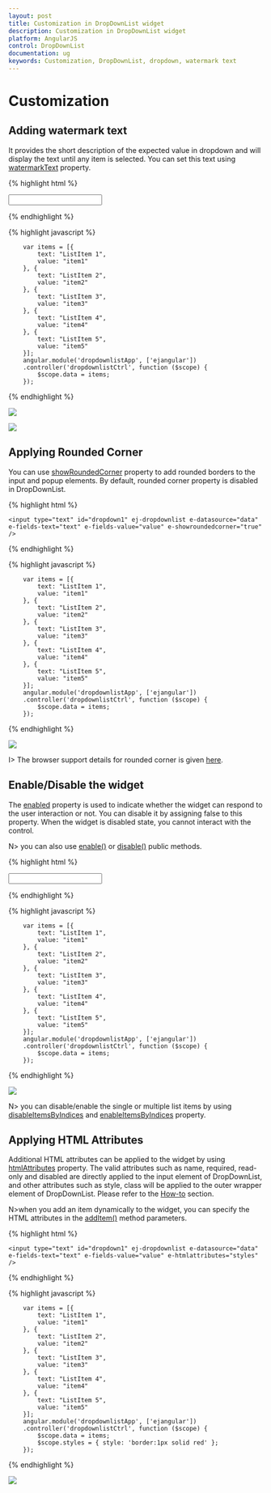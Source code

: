 ```yaml
---
layout: post
title: Customization in DropDownList widget
description: Customization in DropDownList widget 
platform: AngularJS
control: DropDownList
documentation: ug
keywords: Customization, DropDownList, dropdown, watermark text
---
```


# Customization

## Adding watermark text

It provides the short description of the expected value in dropdown and will display the text until any item is selected. You can set this text using [watermarkText](http://help.syncfusion.com/api/js/ejdropdownlist#members:watermarktext) property.

{% highlight html %}

   <input type="text" id="dropdown1" ej-dropdownlist e-datasource="data" e-fields-text="text" e-fields-value="value" e-watermarktext="Select an Item" />
     
{% endhighlight %}

{% highlight javascript %}
	
        var items = [{
            text: "ListItem 1",
            value: "item1"
        }, {
            text: "ListItem 2",
            value: "item2"
        }, {
            text: "ListItem 3",
            value: "item3"
        }, {
            text: "ListItem 4",
            value: "item4"
        }, {
            text: "ListItem 5",
            value: "item5"
        }];
        angular.module('dropdownlistApp', ['ejangular'])
        .controller('dropdownlistCtrl', function ($scope) {
            $scope.data = items;
        });

{% endhighlight %}

![](Customization_images/Customization_img1.png)

![](Customization_images/Customization_img2.png)

## Applying Rounded Corner

You can use [showRoundedCorner](http://help.syncfusion.com/api/js/ejdropdownlist#members:showroundedcorner) property to add rounded borders to the input and popup elements. By default, rounded corner property is disabled in DropDownList.

{% highlight html %}

    <input type="text" id="dropdown1" ej-dropdownlist e-datasource="data" e-fields-text="text" e-fields-value="value" e-showroundedcorner="true" />
     
{% endhighlight %}

{% highlight javascript %}
  
        var items = [{
            text: "ListItem 1",
            value: "item1"
        }, {
            text: "ListItem 2",
            value: "item2"
        }, {
            text: "ListItem 3",
            value: "item3"
        }, {
            text: "ListItem 4",
            value: "item4"
        }, {
            text: "ListItem 5",
            value: "item5"
        }];
        angular.module('dropdownlistApp', ['ejangular'])
        .controller('dropdownlistCtrl', function ($scope) {
            $scope.data = items;
        });

{% endhighlight %}

![](Customization_images/Customization_img3.png)

I> The browser support details for rounded corner is given [here](http://www.w3schools.com/cssref/css3_pr_border-radius.asp).

## Enable/Disable the widget

The [enabled](http://help.syncfusion.com/api/js/ejdropdownlist#members:enabled) property is used to indicate whether the widget can respond to the user interaction or not. You can disable it by assigning false to this property. When the widget is disabled state, you cannot interact with the control.

N> you can also use [enable()](http://help.syncfusion.com/api/js/ejdropdownlist#methods:enable)  or [disable()](http://help.syncfusion.com/api/js/ejdropdownlist#methods:disable)  public methods.

{% highlight html %}

   <input type="text" id="dropdown1" ej-dropdownlist e-datasource="data" e-fields-text="text" e-fields-value="value" e-enabled="false" />
     
{% endhighlight %}

{% highlight javascript %}

        var items = [{
            text: "ListItem 1",
            value: "item1"
        }, {
            text: "ListItem 2",
            value: "item2"
        }, {
            text: "ListItem 3",
            value: "item3"
        }, {
            text: "ListItem 4",
            value: "item4"
        }, {
            text: "ListItem 5",
            value: "item5"
        }];
        angular.module('dropdownlistApp', ['ejangular'])
        .controller('dropdownlistCtrl', function ($scope) {
            $scope.data = items;
        });

{% endhighlight %}

![](Customization_images/Customization_img4.png)

N> you can disable/enable the single or multiple list items by using [disableItemsByIndices](http://help.syncfusion.com/api/js/ejdropdownlist#methods:disableitemsbyindices) and [enableItemsByIndices](http://help.syncfusion.com/api/js/ejdropdownlist#methods:enableitemsbyindices) property.


## Applying HTML Attributes

Additional HTML attributes can be applied to the widget by using [htmlAttributes](http://help.syncfusion.com/api/js/ejdropdownlist#members:htmlattributes) property. The valid attributes such as name, required, read-only and disabled are directly applied to the input element of DropDownList, and other attributes such as style, class will be applied to the outer wrapper element of DropDownList. Please refer to the [How-to](http://help.syncfusion.com/js/dropdownlist/howto#apply-html-attributes-such-as-color-and-class-directly-to-the-input-element-rather-than-the-outer-wrapper-element-of-dropdownlist) section.

N>when you add an item dynamically to the widget, you can specify the HTML attributes in the [addItem()](http://help.syncfusion.com/api/js/ejdropdownlist#methods:additem) method parameters.

{% highlight html %}

    <input type="text" id="dropdown1" ej-dropdownlist e-datasource="data" e-fields-text="text" e-fields-value="value" e-htmlattributes="styles" />
     
{% endhighlight %}

{% highlight javascript %}

    	var items = [{
            text: "ListItem 1",
            value: "item1"
        }, {
            text: "ListItem 2",
            value: "item2"
        }, {
            text: "ListItem 3",
            value: "item3"
        }, {
            text: "ListItem 4",
            value: "item4"
        }, {
            text: "ListItem 5",
            value: "item5"
        }];
        angular.module('dropdownlistApp', ['ejangular'])
        .controller('dropdownlistCtrl', function ($scope) {
            $scope.data = items;
            $scope.styles = { style: 'border:1px solid red' };
        });

{% endhighlight %}

![](Customization_images/Customization_img5.png)